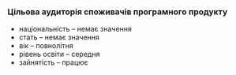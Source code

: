 ﻿### Цільова аудиторія споживачів програмного продукту
-	національність – немає значення
-	стать – немає значення
-	вік – повнолітня
-	рівень освіти – середня
-	зайнятість – працює
